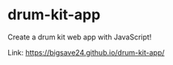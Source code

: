 # drum-kit-app

Create a drum kit web app with JavaScript!

Link: https://bigsave24.github.io/drum-kit-app/
